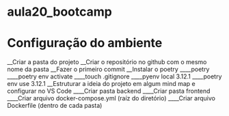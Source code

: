 # aula20_bootcamp

<h1>Configuração do ambiente</h1>
__Criar a pasta do projeto
__Criar o repositório no github com o mesmo nome da pasta
__Fazer o primeiro commit
__Instalar o poetry
____poetry
____poetry env activate
____touch .gitignore
____pyenv local 3.12.1
____poetry env use 3.12.1
__Estruturar a ideia do projeto em algum mind map e configurar no VS Code
____Criar pasta backend
____Criar pasta frontend
____Criar arquivo docker-compose.yml (raíz do diretório)
____Criar arquivo Dockerfile (dentro de cada pasta)